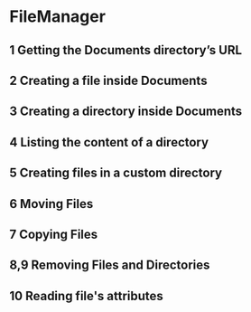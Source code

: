 # FileManager

## 1 Getting the Documents directory’s URL

## 2 Creating a file inside Documents

## 3 Creating a directory inside Documents

## 4 Listing the content of a directory

## 5 Creating files in a custom directory

## 6 Moving Files

## 7 Copying Files

## 8,9 Removing Files and Directories

## 10 Reading file's attributes
